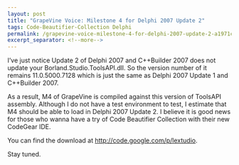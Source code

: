 ```yaml
---
layout: post
title: "GrapeVine Voice: Milestone 4 for Delphi 2007 Update 2"
tags: Code-Beautifier-Collection Delphi
permalink: /grapevine-voice-milestone-4-for-delphi-2007-update-2-a1971ce08d69
excerpt_separator: <!--more-->
---
```

I’ve just notice Update 2 of Delphi 2007 and C++Builder 2007 does not update your Borland.Studio.ToolsAPI.dll. So the version number of it remains 11.0.5000.7128 which is just the same as Delphi 2007 Update 1 and C++Builder 2007.

As a result, M4 of GrapeVine is compiled against this version of ToolsAPI assembly. Although I do not have a test environment to test, I estimate that M4 should be able to load in Delphi 2007 Update 2. I believe it is good news for those who wanna have a try of Code Beautifier Collection with their new CodeGear IDE.

You can find the download at http://code.google.com/p/lextudio.

Stay tuned.
<!--more-->